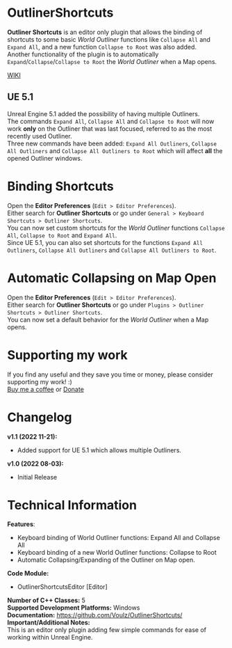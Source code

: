 # OutlinerShortcuts

**Outliner Shortcuts** is an editor only plugin that allows the binding of shortcuts to some basic *World Outliner* functions like `Collapse All` and `Expand All`, and a new function `Collapse to Root` was also added.  
Another functionality of the plugin is to automatically `Expand`/`Collapse`/`Collapse to Root` the *World Outliner* when a Map opens.  

[WIKI](https://github.com/Voulz/OutlinerShortcuts/wiki)  

## UE 5.1
Unreal Engine 5.1 added the possibility of having multiple Outliners.  
The commands `Expand All`, `Collapse All` and `Collapse to Root` will now work **only** on the Outliner that was last focused, referred to as the most recently used Outliner.  
Three new commands have been added: `Expand All Outliners`, `Collapse All Outliners` and `Collapse All Outliners to Root` which will affect **all** the opened Outliner windows.

# Binding Shortcuts

Open the **Editor Preferences** (`Edit > Editor Preferences`).  
Either search for **Outliner Shortcuts** or go under `General > Keyboard Shortcuts > Outliner Shortcuts`.  
You can now set custom shortcuts for the *World Outliner* functions `Collapse All`, `Collapse to Root` and `Expand All`.  
Since UE 5.1, you can also set shortcuts for the functions `Expand All Outliners`, `Collapse All Outliners` and `Collapse All Outliners to Root`.

# Automatic Collapsing on Map Open

Open the **Editor Preferences** (`Edit > Editor Preferences`).  
Either search for **Outliner Shortcuts** or go under `Plugins > Outliner Shortcuts > Outliner Shortcuts`.  
You can now set a default behavior for the *World Outliner* when a Map opens.

# Supporting my work

If you find any useful and they save you time or money, please consider supporting my work! :)  
[Buy me a coffee](https://www.buymeacoffee.com/voulz) or [Donate](https://www.paypal.com/donate/?business=8DUZ3UMZ28P9Y&no_recurring=1&item_name=I+create+plugins+for+multiple+software+like+Unreal+Engine.+If+you+find+any+useful%2C+please+consider+supporting+my+work%21+%3A%29&currency_code=AUD)

# Changelog

**v1.1 (2022 11-21):** 
- Added support for UE 5.1 which allows multiple Outliners.  

**v1.0 (2022 08-03):**  
- Initial Release

# Technical Information
**Features**:
- Keyboard binding of World Outliner functions: Expand All and Collapse All
- Keyboard binding of a new World Outliner functions: Collapse to Root
- Automatic Collapsing/Expanding of the Outliner on Map open.

**Code Module:**
- OutlinerShortcutsEditor [Editor]

**Number of C++ Classes:** 5  
**Supported Development Platforms:** Windows  
**Documentation:** https://github.com/Voulz/OutlinerShortcuts/  
**Important/Additional Notes:**  
This is an editor only plugin adding few simple commands for ease of working within Unreal Engine.
